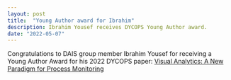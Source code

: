 ```yaml
---
layout: post
title:  "Young Author award for Ibrahim"
description: Ibrahim Yousef receives DYCOPS Young Author award.
date: "2022-05-07"
---
```


Congratulations to DAIS group member Ibrahim Yousef for receiving a Young Author Award for his 2022 DYCOPS paper: [Visual Analytics: A New Paradigm for Process Monitoring](https://dais.chbe.ubc.ca/publication/2022-yousef-dycops/)